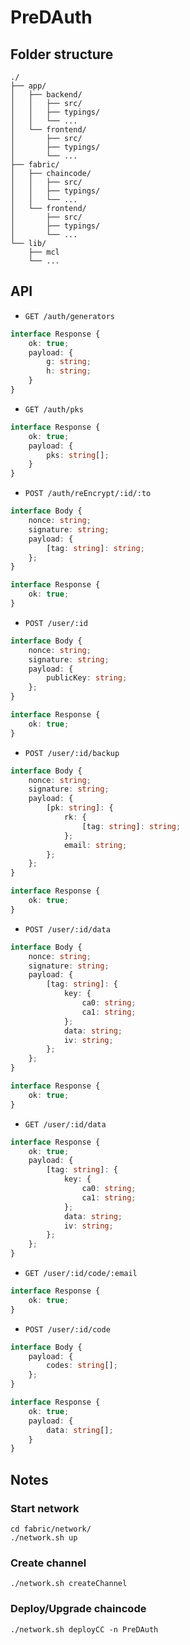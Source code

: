 # PreDAuth

## Folder structure

```
./
├── app/
│   ├── backend/
│   │   ├── src/
│   │   ├── typings/
│   │   └── ...
│   └── frontend/
│       ├── src/
│       ├── typings/
│       └── ...
├── fabric/
│   ├── chaincode/
│   │   ├── src/
│   │   ├── typings/
│   │   └── ...
│   └── frontend/
│       ├── src/
│       ├── typings/
│       └── ...
└── lib/
    ├── mcl
    └── ...

```

## API

* `GET /auth/generators`
```typescript
interface Response {
    ok: true;
    payload: {
        g: string;
        h: string;
    }
}
```

* `GET /auth/pks`
```typescript
interface Response {
    ok: true;
    payload: {
        pks: string[];
    }
}
```

* `POST /auth/reEncrypt/:id/:to`
```typescript
interface Body {
    nonce: string;
    signature: string;
    payload: {
        [tag: string]: string;
    };
}
```
```typescript
interface Response {
    ok: true;
}
```

* `POST /user/:id`
```typescript
interface Body {
    nonce: string;
    signature: string;
    payload: {
        publicKey: string;
    };
}
```
```typescript
interface Response {
    ok: true;
}
```

* `POST /user/:id/backup`
```typescript
interface Body {
    nonce: string;
    signature: string;
    payload: {
        [pk: string]: {
            rk: {
                [tag: string]: string;
            };
            email: string;
        };
    };
}
```
```typescript
interface Response {
    ok: true;
}
```

* `POST /user/:id/data`
```typescript
interface Body {
    nonce: string;
    signature: string;
    payload: {
        [tag: string]: {
            key: {
                ca0: string;
                ca1: string;
            };
            data: string;
            iv: string;
        };
    };
}
```
```typescript
interface Response {
    ok: true;
}
```

* `GET /user/:id/data`
```typescript
interface Response {
    ok: true;
    payload: {
        [tag: string]: {
            key: {
                ca0: string;
                ca1: string;
            };
            data: string;
            iv: string;
        };
    };
}
```

* `GET /user/:id/code/:email`
```typescript
interface Response {
    ok: true;
}
```

* `POST /user/:id/code`
```typescript
interface Body {
    payload: {
        codes: string[];
    };
}
```
```typescript
interface Response {
    ok: true;
    payload: {
        data: string[];    
    }
}
```

## Notes

### Start network

```shell script
cd fabric/network/
./network.sh up
```

### Create channel

```shell script
./network.sh createChannel
```

### Deploy/Upgrade chaincode

```shell script
./network.sh deployCC -n PreDAuth
```
